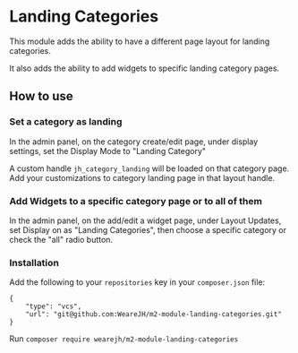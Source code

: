 # Landing Categories

This module adds the ability to have a different page layout for landing categories.

It also adds the ability to add widgets to specific landing category pages.


## How to use

### Set a category as landing

In the admin panel, on the category create/edit page, under display settings, set the Display Mode to "Landing Category"

A custom handle `jh_category_landing` will be loaded on that category page. Add your customizations to category landing page in that layout handle.

### Add Widgets to a specific category page or to all of them

In the admin panel, on the add/edit a widget page, under Layout Updates, set Display on as "Landing Categories", then choose a specific category or check the "all" radio button.

### Installation

Add the following to your `repositories` key in your `composer.json` file:

```
{
	"type": "vcs",
	"url": "git@github.com:WeareJH/m2-module-landing-categories.git"
}        
```

Run `composer require wearejh/m2-module-landing-categories`

